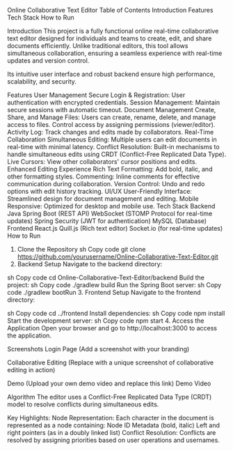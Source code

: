 Online Collaborative Text Editor
Table of Contents
Introduction
Features
Tech Stack
How to Run

Introduction
This project is a fully functional online real-time collaborative text editor designed for individuals and teams to create, edit, and share documents efficiently. Unlike traditional editors, this tool allows simultaneous collaboration, ensuring a seamless experience with real-time updates and version control.

Its intuitive user interface and robust backend ensure high performance, scalability, and security.

Features
User Management
Secure Login & Registration: User authentication with encrypted credentials.
Session Management: Maintain secure sessions with automatic timeout.
Document Management
Create, Share, and Manage Files:
Users can create, rename, delete, and manage access to files.
Control access by assigning permissions (viewer/editor).
Activity Log: Track changes and edits made by collaborators.
Real-Time Collaboration
Simultaneous Editing: Multiple users can edit documents in real-time with minimal latency.
Conflict Resolution: Built-in mechanisms to handle simultaneous edits using CRDT (Conflict-Free Replicated Data Type).
Live Cursors: View other collaborators' cursor positions and edits.
Enhanced Editing Experience
Rich Text Formatting: Add bold, italic, and other formatting styles.
Commenting: Inline comments for effective communication during collaboration.
Version Control: Undo and redo options with edit history tracking.
UI/UX
User-Friendly Interface: Streamlined design for document management and editing.
Mobile Responsive: Optimized for desktop and mobile use.
Tech Stack
Backend
Java
Spring Boot (REST API)
WebSocket (STOMP Protocol for real-time updates)
Spring Security (JWT for authentication)
MySQL (Database)
Frontend
React.js
Quill.js (Rich text editor)
Socket.io (for real-time updates)
How to Run
1. Clone the Repository
sh
Copy code
git clone https://github.com/yourusername/Online-Collaborative-Text-Editor.git
2. Backend Setup
Navigate to the backend directory:

sh
Copy code
cd Online-Collaborative-Text-Editor/backend
Build the project:
sh
Copy code
./gradlew build
Run the Spring Boot server:
sh
Copy code
./gradlew bootRun
3. Frontend Setup
Navigate to the frontend directory:

sh
Copy code
cd ../frontend
Install dependencies:
sh
Copy code
npm install
Start the development server:
sh
Copy code
npm start
4. Access the Application
Open your browser and go to http://localhost:3000 to access the application.

Screenshots
Login Page
(Add a screenshot with your branding)

Collaborative Editing
(Replace with a unique screenshot of collaborative editing in action)

Demo
(Upload your own demo video and replace this link)
Demo Video

Algorithm
The editor uses a Conflict-Free Replicated Data Type (CRDT) model to resolve conflicts during simultaneous edits.

Key Highlights:
Node Representation: Each character in the document is represented as a node containing:
Node ID
Metadata (bold, italic)
Left and right pointers (as in a doubly linked list)
Conflict Resolution: Conflicts are resolved by assigning priorities based on user operations and usernames.